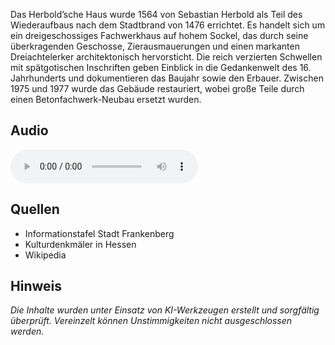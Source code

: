 Das Herbold’sche Haus wurde 1564 von Sebastian Herbold als Teil des Wiederaufbaus nach dem Stadtbrand von 1476 errichtet. Es handelt sich um ein dreigeschossiges Fachwerkhaus auf hohem Sockel, das durch seine überkragenden Geschosse, Zierausmauerungen und einen markanten Dreiachtelerker architektonisch hervorsticht. Die reich verzierten Schwellen mit spätgotischen Inschriften geben Einblick in die Gedankenwelt des 16. Jahrhunderts und dokumentieren das Baujahr sowie den Erbauer. Zwischen 1975 und 1977 wurde das Gebäude restauriert, wobei große Teile durch einen Betonfachwerk-Neubau ersetzt wurden.

## Audio

<audio controls class="full-width-audio">
  <source src="locales/frankenberg/de/p42.mp3" type="audio/mpeg">
  Dein Browser unterstützt kein Audioelement.
</audio>

## Quellen

- Informationstafel Stadt Frankenberg
- Kulturdenkmäler in Hessen
- Wikipedia

## Hinweis

_Die Inhalte wurden unter Einsatz von KI-Werkzeugen erstellt und sorgfältig überprüft. Vereinzelt können Unstimmigkeiten nicht ausgeschlossen werden._
